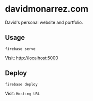 # davidmonarrez.com

David's personal website and portfolio.

## Usage

```shell
firebase serve
```

Visit: <http://localhost:5000>

## Deploy

```shell
firebase deploy
```

Visit: `Hosting URL`
